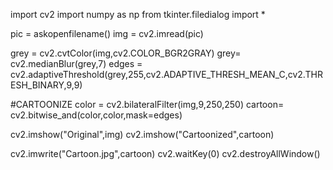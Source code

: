 import cv2
import numpy as np
from tkinter.filedialog import *

pic = askopenfilename()
img = cv2.imread(pic)

grey = cv2.cvtColor(img,cv2.COLOR_BGR2GRAY)
grey= cv2.medianBlur(grey,7)
edges = cv2.adaptiveThreshold(grey,255,cv2.ADAPTIVE_THRESH_MEAN_C,cv2.THRESH_BINARY,9,9)

#CARTOONIZE
color = cv2.bilateralFilter(img,9,250,250)
cartoon= cv2.bitwise_and(color,color,mask=edges)

cv2.imshow("Original",img)
cv2.imshow("Cartoonized",cartoon)

cv2.imwrite("Cartoon.jpg",cartoon)
cv2.waitKey(0)
cv2.destroyAllWindow()



